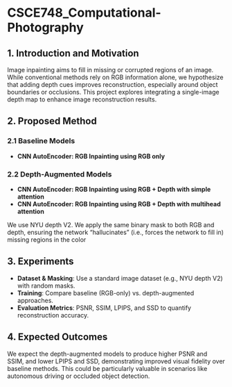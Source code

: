 # CSCE748_Computational-Photography

## 1. Introduction and Motivation

Image inpainting aims to fill in missing or corrupted regions of an image. While conventional methods rely on RGB information alone, we hypothesize that adding depth cues improves reconstruction, especially around object boundaries or occlusions. This project explores integrating a single-image depth map to enhance image reconstruction results.

## 2. Proposed Method

### 2.1 Baseline Models
- **CNN AutoEncoder: RGB Inpainting using RGB only**

### 2.2 Depth-Augmented Models
- **CNN AutoEncoder: RGB Inpainting using RGB + Depth with simple attention** 
- **CNN AutoEncoder: RGB Inpainting using RGB + Depth with multihead attention** 

We use NYU depth V2. We apply the same binary mask to both RGB and depth, ensuring the network “hallucinates” (i.e., forces the network to fill in) missing regions in the color

## 3. Experiments

- **Dataset & Masking**: Use a standard image dataset (e.g., NYU depth V2) with random masks.
- **Training**: Compare baseline (RGB-only) vs. depth-augmented approaches.
- **Evaluation Metrics**: PSNR, SSIM, LPIPS, and SSD to quantify reconstruction accuracy.

## 4. Expected Outcomes

We expect the depth-augmented models to produce higher PSNR and SSIM, and lower LPIPS and SSD, demonstrating improved visual fidelity over baseline methods. This could be particularly valuable in scenarios like autonomous driving or occluded object detection.
